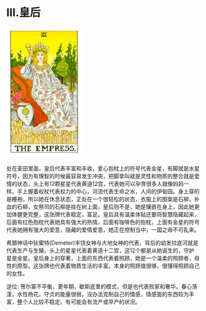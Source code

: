 # III.皇后
![3](images/3.jpg)

处在麦田里面，皇后代表丰富和丰收，爱心抱枕上的符号代表金星，有脚就是水星符号，因为有理智的时候最容易发生冲突，把脚拿叫就是灵性和物质的整合就是爱情的状态，头上有12颗星星代表黄道12宫，代表她可以孕育很多人就像妈妈一样。手上握着权杖代表权力的中心，河流代表生命之水，人间的伊甸园。身上穿的是睡袍，所以她在休息状态，正处在一个很轻松的状态，衣服上的图案是石柳，补血的石柳，女祭司的石柳是挂在树上面，皇后则不是，她是镶嵌在身上，因此她更加体健更完整，这张牌代表稳定，富足。皇后具有温柔体贴还要将智慧隐藏起来，后面有红色抱枕代表她具有强大的热情，后面有咖啡色的抱枕，上面有金星的符号代表她拥有强大的爱意，隐藏的爱情爱意，她正在控制当中，一国之母不可乱来。

希腊神话中狄蜜特(Demeter)丰饶女神与大地女神的代表，背后的幼发拉底河就是代表生产与生殖，头上的星星代表着黄道十二宫，这12个都是从她诞生的，守护星是金星。皇后身上的穿著，上面的东西代表着照顾，她是一个温柔的照顾者，母性的原型。这张牌也代表着物质生活的丰富。本身的照顾值很够，很懂得照顾自己的女性。

逆位: 贺尔蒙不平衡，更年期，歇斯底里的模式，但是也代表败家和奢华。春心荡漾，水性杨花。守贞的能量很弱，没办法克制自己的情感，情感面的东西较为丰富，整个人比较不稳定。有可能会有流产或早产的状况。
